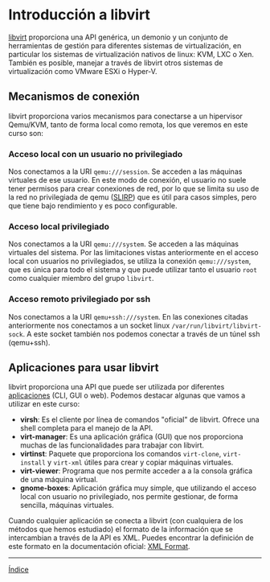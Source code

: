 # Introducción a libvirt

[libvirt](https://libvirt.org/) proporciona una API genérica, un demonio y un conjunto de herramientas de gestión para diferentes sistemas de virtualización, en particular los sistemas de virtualización nativos de linux: KVM, LXC o Xen. También es posible,  manejar a través de libvirt otros sistemas de virtualización como VMware ESXi o Hyper-V.


## Mecanismos de conexión

libvirt proporciona varios mecanismos para conectarse a un hipervisor Qemu/KVM, tanto de forma local como remota, los que veremos en este curso son:


### Acceso local con un usuario no privilegiado

Nos conectamos a la URI `qemu:///session`. Se acceden a las máquinas virtuales de ese usuario. En este modo de conexión, el usuario no suele tener permisos para crear conexiones de red, por lo que se limita su uso de la red no privilegiada de qemu ([SLIRP](https://wiki.qemu.org/Documentation/Networking#User_Networking_.28SLIRP.29)) que es útil para casos simples, pero que tiene bajo rendimiento y es poco configurable. 

### Acceso local privilegiado

Nos conectamos a la URI `qemu:///system`. Se acceden a las máquinas virtuales del sistema. Por las limitaciones vistas anteriormente en el acceso local con usuarios no privilegiados, se utiliza la conexión `qemu:///system`, que es única para todo el sistema y que puede utilizar tanto el usuario `root` como cualquier miembro del grupo `libvirt`.

### Acceso remoto privilegiado por ssh

Nos conectamos a la URI `qemu+ssh:///system`. En las conexiones citadas anteriormente nos conectamos a un socket linux `/var/run/libvirt/libvirt-sock`. A este socket también nos podemos conectar a través de un túnel ssh (qemu+ssh).

## Aplicaciones para usar libvirt

libvirt proporciona una API que puede ser utilizada por diferentes [aplicaciones](https://libvirt.org/apps.html) (CLI, GUI o web). Podemos destacar algunas que vamos a utilizar en este curso:

* **virsh**: Es el cliente por línea de comandos "oficial" de libvirt. Ofrece una shell completa para el manejo de la API.
* **virt-manager**: Es una aplicación gráfica (GUI) que nos proporciona muchas de las funcionalidades para trabajar con libvirt.
* **virtinst**: Paquete que proporciona los comandos `virt-clone`, `virt-install` y `virt-xml` útiles para crear y copiar máquinas virtuales.
* **virt-viewer**: Programa que nos permite acceder a a la consola gráfica de una máquina virtual.
* **gnome-boxes**: Aplicación gráfica muy simple, que utilizando el acceso local con usuario no privilegiado, nos permite gestionar, de forma sencilla, máquinas virtuales.

Cuando cualquier aplicación se conecta a libvirt (con cualquiera de los métodos que hemos estudiado) el formato de la información que se intercambian a través de la API es XML. Puedes encontrar la definición de este formato en la documentación oficial: [XML Format](https://libvirt.org/format.html).

---

[Índice](https://github.com/josedom24/curso_virtualizacion_linux)
